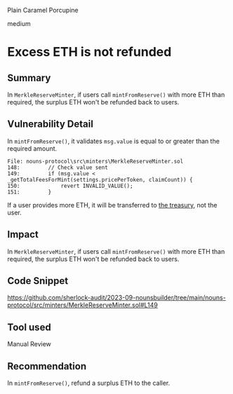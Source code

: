 Plain Caramel Porcupine

medium

# Excess ETH is not refunded

## Summary
In `MerkleReserveMinter`, if users call `mintFromReserve()` with more ETH than required, the surplus ETH won't be refunded back to users.

## Vulnerability Detail
In `mintFromReserve()`, it validates `msg.value` is equal to or greater than the required amount.

```solidity
File: nouns-protocol\src\minters\MerkleReserveMinter.sol
148:         // Check value sent
149:         if (msg.value < _getTotalFeesForMint(settings.pricePerToken, claimCount)) {
150:             revert INVALID_VALUE();
151:         }
```

If a user provides more ETH, it will be transferred to [the treasury](https://github.com/sherlock-audit/2023-09-nounsbuilder/tree/main/nouns-protocol/src/minters/MerkleReserveMinter.sol#L201), not the user.

## Impact
In `MerkleReserveMinter`, if users call `mintFromReserve()` with more ETH than required, the surplus ETH won't be refunded back to users.

## Code Snippet
https://github.com/sherlock-audit/2023-09-nounsbuilder/tree/main/nouns-protocol/src/minters/MerkleReserveMinter.sol#L149

## Tool used
Manual Review

## Recommendation
In `mintFromReserve()`, refund a surplus ETH to the caller.